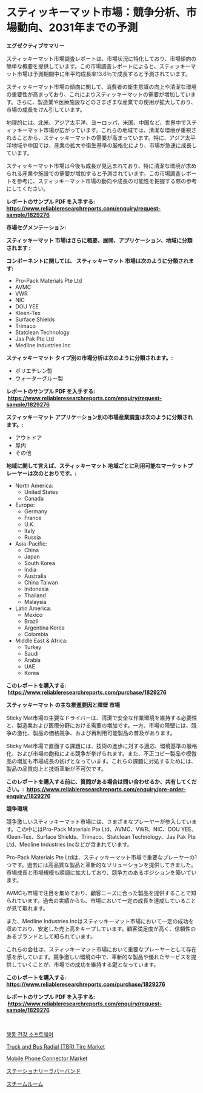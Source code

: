 <p><h1>スティッキーマット市場：競争分析、市場動向、2031年までの予測</h1></p><p><strong>エグゼクティブサマリー</strong></p>
<p><p>スティッキーマット市場調査レポートは、市場状況に特化しており、市場傾向の簡単な概要を提供しています。この市場調査レポートによると、スティッキーマット市場は予測期間中に年平均成長率13.6％で成長すると予測されています。</p><p>スティッキーマット市場の傾向に関して、消費者の衛生意識の向上や清潔な環境の重要性が高まっており、これによりスティッキーマットの需要が増加しています。さらに、製造業や医療施設などのさまざまな産業での使用が拡大しており、市場の成長をけん引しています。</p><p>地理的には、北米、アジア太平洋、ヨーロッパ、米国、中国など、世界中でスティッキーマット市場が広がっています。これらの地域では、清潔な環境が重視されることから、スティッキーマットの需要が高まっています。特に、アジア太平洋地域や中国では、産業の拡大や衛生基準の厳格化により、市場が急速に成長しています。</p><p>スティッキーマット市場は今後も成長が見込まれており、特に清潔な環境が求められる産業や施設での需要が増加すると予測されています。この市場調査レポートを参考に、スティッキーマット市場の動向や成長の可能性を把握する際の参考にしてください。</p></p>
<p><strong>レポートのサンプル PDF を入手する: <a href="https://www.reliableresearchreports.com/enquiry/request-sample/1829276">https://www.reliableresearchreports.com/enquiry/request-sample/1829276</a></strong></p>
<p><strong>市場セグメンテーション:</strong></p>
<p><strong> スティッキーマット 市場はさらに概要、展開、アプリケーション、地域に分類されます :</strong></p>
<p><strong>コンポーネントに関しては、 スティッキーマット 市場は次のように分類されます: &nbsp;</strong></p>
<p><ul><li>Pro-Pack Materials Pte Ltd</li><li>AVMC</li><li>VWR</li><li>NIC</li><li>DOU YEE</li><li>Kleen-Tex</li><li>Surface Shields</li><li>Trimaco</li><li>Statclean Technology</li><li>Jas Pak Pte Ltd</li><li>Medline Industries Inc</li></ul></p>
<p><strong> スティッキーマット タイプ別の市場分析は次のように分類されます。:</strong></p>
<p><ul><li>ポリエチレン製</li><li>ウォーターグルー製</li></ul></p>
<p><strong>レポートのサンプル PDF を入手する: &nbsp;<a href="https://www.reliableresearchreports.com/enquiry/request-sample/1829276">https://www.reliableresearchreports.com/enquiry/request-sample/1829276</a></strong></p>
<p><strong> スティッキーマット アプリケーション別の市場産業調査は次のように分類されます。:</strong></p>
<p><ul><li>アウトドア</li><li>屋内</li><li>その他</li></ul></p>
<p><strong>地域に関して言えば、スティッキーマット 地域ごとに利用可能なマーケットプレーヤーは次のとおりです。:</strong></p>
<p><ul>
    <li>
        North America:
        <ul>
            <li>United States</li>
            <li>Canada</li>
        </ul>
    </li>
    <li>
        Europe:
        <ul>
            <li>Germany</li>
            <li>France</li>
            <li>U.K.</li>
            <li>Italy</li>
            <li>Russia</li>
        </ul>
    </li>
    <li>
        Asia-Pacific:
        <ul>
            <li>China</li>
            <li>Japan</li>
            <li>South Korea</li>
            <li>India</li>
            <li>Australia</li>
            <li>China Taiwan</li>
            <li>Indonesia</li>
            <li>Thailand</li>
            <li>Malaysia</li>
        </ul>
    </li>
    <li>
        Latin America:
        <ul>
            <li>Mexico</li>
            <li>Brazil</li>
            <li>Argentina Korea</li>
            <li>Colombia</li>
        </ul>
    </li>
    <li>
        Middle East & Africa:
        <ul>
            <li>Turkey</li>
            <li>Saudi</li>
            <li>Arabia</li>
            <li>UAE</li>
            <li>Korea</li>
        </ul>
    </li>
    </ul></p>
<p><strong>このレポートを購入する: &nbsp;<a href="https://www.reliableresearchreports.com/purchase/1829276">https://www.reliableresearchreports.com/purchase/1829276</a></strong></p>
<p><strong>スティッキーマット の主な推進要因と障壁 市場</strong></p>
<p><p>Sticky Mat市場の主要なドライバーは、清潔で安全な作業環境を維持する必要性と、製造業および医療分野における需要の増加です。一方、市場の障壁には、競争の激化、製品の価格競争、および再利用可能製品の普及があります。</p><p>Sticky Mat市場で直面する課題には、技術の進歩に対する適応、環境基準の厳格化、および市場の飽和による競争が挙げられます。また、不正コピー製品や模倣品の増加も市場成長の妨げとなっています。これらの課題に対処するためには、製品の品質向上と技術革新が不可欠です。</p></p>
<p><strong>このレポートを購入する前に、質問がある場合は問い合わせるか、共有してください。:&nbsp; <a href="https://www.reliableresearchreports.com/enquiry/pre-order-enquiry/1829276">https://www.reliableresearchreports.com/enquiry/pre-order-enquiry/1829276</a></strong></p>
<p><strong>競争環境</strong></p>
<p><p>競争激しいスティッキーマット市場には、さまざまなプレーヤーが参入しています。この中にはPro-Pack Materials Pte Ltd、AVMC、VWR、NIC、DOU YEE、Kleen-Tex、Surface Shields、Trimaco、Statclean Technology、Jas Pak Pte Ltd、Medline Industries Incなどが含まれています。</p><p>Pro-Pack Materials Pte Ltdは、スティッキーマット市場で重要なプレーヤーの1つです。過去には高品質な製品と革新的なソリューションを提供してきました。市場成長と市場規模も順調に拡大しており、競争力のあるポジションを築いています。</p><p>AVMCも市場で注目を集めており、顧客ニーズに合った製品を提供することで知られています。過去の実績からも、市場において一定の成長を達成していることが見て取れます。</p><p>また、Medline Industries Incはスティッキーマット市場において一定の成功を収めており、安定した売上高をキープしています。顧客満足度が高く、信頼性のあるブランドとして知られています。</p><p>これらの会社は、スティッキーマット市場において重要なプレーヤーとして存在感を示しています。競争激しい環境の中で、革新的な製品や優れたサービスを提供していくことが、市場での成功を維持する鍵となっています。</p></p>
<p><strong>このレポートを購入する: &nbsp; <a href="https://www.reliableresearchreports.com/purchase/1829276">https://www.reliableresearchreports.com/purchase/1829276</a></strong></p>
<p><strong>レポートのサンプル PDF を入手する: &nbsp;<a href="https://www.reliableresearchreports.com/enquiry/request-sample/1829276">https://www.reliableresearchreports.com/enquiry/request-sample/1829276</a></strong><strong></strong></p>
<p>&nbsp;</p>
<p><p><a href="https://medium.com/@jimmieytrau676766/%ED%96%89%EB%8F%99-%EA%B1%B4%EA%B0%95-%EC%86%8C%ED%94%84%ED%8A%B8%EC%9B%A8%EC%96%B4-%EC%8B%9C%EC%9E%A5-%EB%B6%84%EC%84%9D-%EA%B8%80%EB%A1%9C%EB%B2%8C-%EC%82%B0%EC%97%85-%EC%A0%84%EB%A7%9D-%EB%B0%8F-%EC%98%88%EC%B8%A1-2024%EB%85%84%EB%B6%80%ED%84%B0-2031%EB%85%84-8c78af6a5295">행동 건강 소프트웨어</a></p><p><a href="https://issuu.com/reportprime-2/docs/truck-and-bus-radial-tbr-tire-market-size-2030.ppt">Truck and Bus Radial (TBR) Tire Market</a></p><p><a href="https://view.publitas.com/reportprime-1/mobile-phone-connector-market-size-market-share-and-global-market-analysis-report-2023-2030/">Mobile Phone Connector Market</a></p><p><a href="https://github.com/zekaoe592392/Market-Research-Report-List-1/blob/main/2015444187675.md">ステーショナリーラバーバンド</a></p><p><a href="https://github.com/cnnriuez22368/Market-Research-Report-List-1/blob/main/7263190187676.md">スチームルーム</a></p></p>